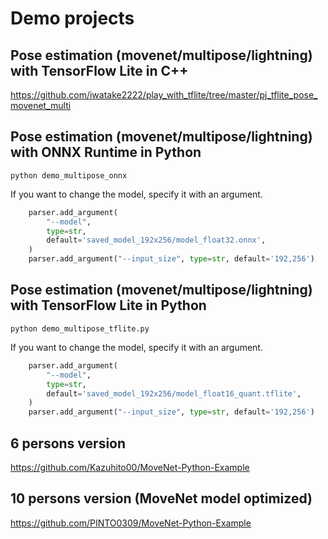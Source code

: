 # Demo projects

## Pose estimation (movenet/multipose/lightning) with TensorFlow Lite in C++
https://github.com/iwatake2222/play_with_tflite/tree/master/pj_tflite_pose_movenet_multi

## Pose estimation (movenet/multipose/lightning) with ONNX Runtime in Python
```
python demo_multipose_onnx
```

If you want to change the model, specify it with an argument.
```python
    parser.add_argument(
        "--model",
        type=str,
        default='saved_model_192x256/model_float32.onnx',
    )
    parser.add_argument("--input_size", type=str, default='192,256')
```

## Pose estimation (movenet/multipose/lightning) with TensorFlow Lite in Python
```
python demo_multipose_tflite.py
```

If you want to change the model, specify it with an argument.
```python
    parser.add_argument(
        "--model",
        type=str,
        default='saved_model_192x256/model_float16_quant.tflite',
    )
    parser.add_argument("--input_size", type=str, default='192,256')
```

## 6 persons version
https://github.com/Kazuhito00/MoveNet-Python-Example

## 10 persons version (MoveNet model optimized)
https://github.com/PINTO0309/MoveNet-Python-Example
